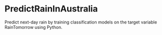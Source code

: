 # PredictRainInAustralia
Predict next-day rain by training classification models on the target variable RainTomorrow using Python.
